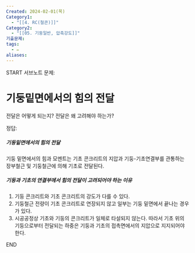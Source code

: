 ```yaml
---
Created: 2024-02-01(목)
Category1:
  - "[[4. RC(철콘)]]"
Category2:
  - "[[05. 기둥일반, 압축강도]]"
기출문제: 
tags:
  - ✏️
aliases:
---
```


START
서브노트
문제:  
# 기둥밑면에서의 힘의 전달 
전달은 어떻게 되는지?
전달은 왜 고려해야 하는가?


정답: 

##### 기둥밑면에서의 힘의 전달
기둥 밑면에서의 힘과 모멘트는 기초 콘크리트의 지압과 기둥-기초연결부를 관통하는 장부철근 및 기둥철근에 의해 기초로 전달된다.
##### 기둥과 기초의 연결부에서 힘의 전달이 고려되어야 하는 이유
1. 기둥 콘크리트와 기초 콘크리트의 강도가 다를 수 있다.
2. 기둥철근 전량이 기초 콘크리트로 연장되지 않고 일부는 기둥 밑면에서 끝나는 경우가 있다.
3. 시공공정상 기초와 기둥의 콘크리트가 일체로 타설되지 않는다.
   따라서 기초 위의 기둥으로부터 전달되는 하중은 기둥과 기초의 접촉면에서의 지압으로 지지되어야 한다.
<!--ID: 1688385888649-->
END

